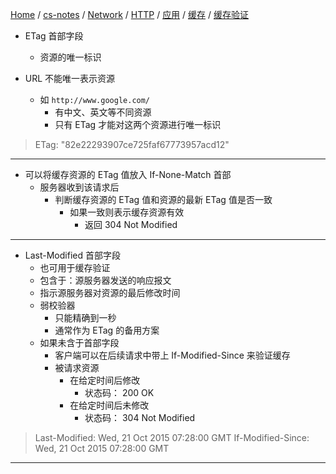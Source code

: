 [Home](https://mengxianbin.github.io) /
[cs-notes](https://mengxianbin.github.io/cs-notes/site) /
[Network](https://mengxianbin.github.io/cs-notes/site/Network) /
[HTTP](https://mengxianbin.github.io/cs-notes/site/Network/HTTP) /
[应用](https://mengxianbin.github.io/cs-notes/site/Network/HTTP/%E5%BA%94%E7%94%A8) /
[缓存](https://mengxianbin.github.io/cs-notes/site/Network/HTTP/%E5%BA%94%E7%94%A8/%E7%BC%93%E5%AD%98) /
[缓存验证](https://mengxianbin.github.io/cs-notes/site/Network/HTTP/%E5%BA%94%E7%94%A8/%E7%BC%93%E5%AD%98/%E7%BC%93%E5%AD%98%E9%AA%8C%E8%AF%81)

* ETag 首部字段
    * 资源的唯一标识

* URL 不能唯一表示资源
    * 如 `http://www.google.com/`
        * 有中文、英文等不同资源
        * 只有 ETag 才能对这两个资源进行唯一标识

> ETag: "82e22293907ce725faf67773957acd12"

---

* 可以将缓存资源的 ETag 值放入 If-None-Match 首部
    * 服务器收到该请求后
        * 判断缓存资源的 ETag 值和资源的最新 ETag 值是否一致
            * 如果一致则表示缓存资源有效
                * 返回 304 Not Modified

---

* Last-Modified 首部字段
    * 也可用于缓存验证
    * 包含于：源服务器发送的响应报文
    * 指示源服务器对资源的最后修改时间
    * 弱校验器
        * 只能精确到一秒
        * 通常作为 ETag 的备用方案
    * 如果未含于首部字段
        * 客户端可以在后续请求中带上 If-Modified-Since 来验证缓存
        * 被请求资源
            * 在给定时间后修改
                * 状态码： 200 OK
            * 在给定时间后未修改
                * 状态码： 304 Not Modified

> Last-Modified: Wed, 21 Oct 2015 07:28:00 GMT
> If-Modified-Since: Wed, 21 Oct 2015 07:28:00 GMT

---
